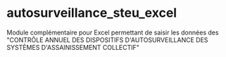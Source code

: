 # autosurveillance_steu_excel
Module complémentaire pour Excel permettant de saisir les données des "CONTRÔLE ANNUEL DES DISPOSITIFS D'AUTOSURVEILLANCE 
DES SYSTÈMES D'ASSAINISSEMENT COLLECTIF"
